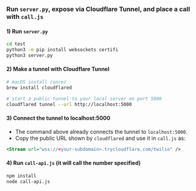 ### Run `server.py`, expose via Cloudflare Tunnel, and place a call with `call.js`

#### 1) Run `server.py`
```bash
cd test
python3 -m pip install websockets certifi
python3 server.py
```

#### 2) Make a tunnel with Cloudflare Tunnel
```bash
# macOS install (once)
brew install cloudflared

# start a public tunnel to your local server on port 5000
cloudflared tunnel --url http://localhost:5000
```

#### 3) Connect the tunnel to localhost:5000
- The command above already connects the tunnel to `localhost:5000`.
- Copy the public URL shown by `cloudflared` and use it in `call.js` as:
```xml
<Stream url="wss://<your-subdomain>.trycloudflare.com/twilio" />
```

#### 4) Run `call-api.js` (it will call the number specified)
```bash
npm install
node call-api.js
```



